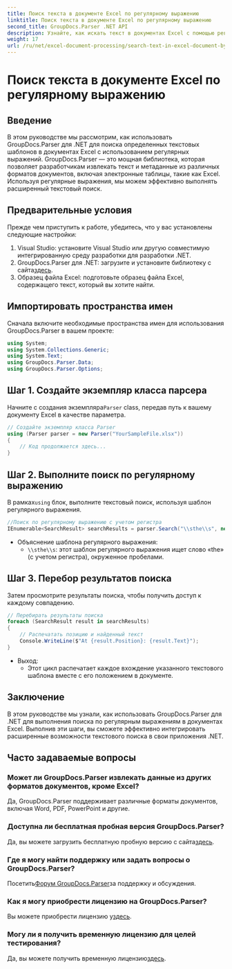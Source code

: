 ```yaml
---
title: Поиск текста в документе Excel по регулярному выражению
linktitle: Поиск текста в документе Excel по регулярному выражению
second_title: GroupDocs.Parser .NET API
description: Узнайте, как искать текст в документах Excel с помощью регулярных выражений с помощью GroupDocs.Parser для .NET. Эффективно выполняйте расширенный текстовый поиск.
weight: 17
url: /ru/net/excel-document-processing/search-text-in-excel-document-by-regular-expression/
---
```


# Поиск текста в документе Excel по регулярному выражению

## Введение
В этом руководстве мы рассмотрим, как использовать GroupDocs.Parser для .NET для поиска определенных текстовых шаблонов в документах Excel с использованием регулярных выражений. GroupDocs.Parser — это мощная библиотека, которая позволяет разработчикам извлекать текст и метаданные из различных форматов документов, включая электронные таблицы, такие как Excel. Используя регулярные выражения, мы можем эффективно выполнять расширенный текстовый поиск.
## Предварительные условия
Прежде чем приступить к работе, убедитесь, что у вас установлены следующие настройки:
1. Visual Studio: установите Visual Studio или другую совместимую интегрированную среду разработки для разработки .NET.
2.  GroupDocs.Parser для .NET: загрузите и установите библиотеку с сайта[здесь](https://releases.groupdocs.com/parser/net/).
3. Образец файла Excel: подготовьте образец файла Excel, содержащего текст, который вы хотите найти.

## Импортировать пространства имен
Сначала включите необходимые пространства имен для использования GroupDocs.Parser в вашем проекте:
```csharp
using System;
using System.Collections.Generic;
using System.Text;
using GroupDocs.Parser.Data;
using GroupDocs.Parser.Options;
```
## Шаг 1. Создайте экземпляр класса парсера
 Начните с создания экземпляра`Parser` class, передав путь к вашему документу Excel в качестве параметра.
```csharp
// Создайте экземпляр класса Parser
using (Parser parser = new Parser("YourSampleFile.xlsx"))
{
    // Код продолжается здесь...
}
```
## Шаг 2. Выполните поиск по регулярному выражению
 В рамках`using` блок, выполните текстовый поиск, используя шаблон регулярного выражения.
```csharp
//Поиск по регулярному выражению с учетом регистра
IEnumerable<SearchResult> searchResults = parser.Search("\\sthe\\s", new SearchOptions(true, false, true));
```
- Объяснение шаблона регулярного выражения:
  - `\\sthe\\s`: этот шаблон регулярного выражения ищет слово «the» (с учетом регистра), окруженное пробелами.
## Шаг 3. Перебор результатов поиска
Затем просмотрите результаты поиска, чтобы получить доступ к каждому совпадению.
```csharp
// Перебирать результаты поиска
foreach (SearchResult result in searchResults)
{
    // Распечатать позицию и найденный текст
    Console.WriteLine($"At {result.Position}: {result.Text}");
}
```
- Выход:
  - Этот цикл распечатает каждое вхождение указанного текстового шаблона вместе с его положением в документе.

## Заключение
В этом руководстве мы узнали, как использовать GroupDocs.Parser для .NET для выполнения поиска по регулярным выражениям в документах Excel. Выполнив эти шаги, вы сможете эффективно интегрировать расширенные возможности текстового поиска в свои приложения .NET.

## Часто задаваемые вопросы
### Может ли GroupDocs.Parser извлекать данные из других форматов документов, кроме Excel?
Да, GroupDocs.Parser поддерживает различные форматы документов, включая Word, PDF, PowerPoint и другие.
### Доступна ли бесплатная пробная версия GroupDocs.Parser?
 Да, вы можете загрузить бесплатную пробную версию с сайта[здесь](https://releases.groupdocs.com/).
### Где я могу найти поддержку или задать вопросы о GroupDocs.Parser?
 Посетить[Форум GroupDocs.Parser](https://forum.groupdocs.com/c/parser/17)за поддержку и обсуждения.
### Как я могу приобрести лицензию на GroupDocs.Parser?
 Вы можете приобрести лицензию у[здесь](https://purchase.groupdocs.com/buy).
### Могу ли я получить временную лицензию для целей тестирования?
 Да, вы можете получить временную лицензию[здесь](https://purchase.groupdocs.com/temporary-license/).